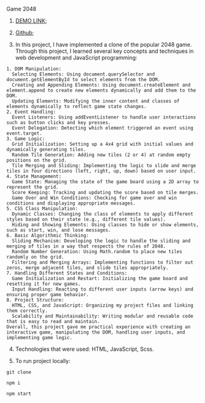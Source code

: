   Game 2048

  1.  [DEMO LINK](https://vitaliy-zviriuk.github.io/2048/);      
  2.  [Github](https://github.com/vitaliy-zviriuk/2048);

  3. In this project, I have implemented a clone of the popular 2048 game.  
    Through this project, I learned several key concepts and techniques in web development and JavaScript programming:        

    1. DOM Manipulation:  
      Selecting Elements: Using document.querySelector and document.getElementById to select elements from the DOM.    
      Creating and Appending Elements: Using document.createElement and element.append to create new elements dynamically and add them to the DOM.    
      Updating Elements: Modifying the inner content and classes of elements dynamically to reflect game state changes.    
    2. Event Handling:  
      Event Listeners: Using addEventListener to handle user interactions such as button clicks and key presses.    
      Event Delegation: Detecting which element triggered an event using event.target.    
    3. Game Logic:  
      Grid Initialization: Setting up a 4x4 grid with initial values and dynamically generating tiles.  
      Random Tile Generation: Adding new tiles (2 or 4) at random empty positions on the grid.  
      Tile Merging and Sliding: Implementing the logic to slide and merge tiles in four directions (left, right, up, down) based on user input.    
    4. State Management:  
      Game State: Managing the state of the game board using a 2D array to represent the grid.  
      Score Keeping: Tracking and updating the score based on tile merges.  
      Game Over and Win Conditions: Checking for game over and win conditions and displaying appropriate messages.    
    5. CSS Class Manipulation:  
      Dynamic Classes: Changing the class of elements to apply different styles based on their state (e.g., different tile values).  
      Hiding and Showing Elements: Using classes to hide or show elements, such as start, win, and lose messages.  
    6. Basic Algorithmic Thinking:  
      Sliding Mechanism: Developing the logic to handle the sliding and merging of tiles in a way that respects the rules of 2048.  
      Random Number Generation: Using Math.random to place new tiles randomly on the grid.  
      Filtering and Merging Arrays: Implementing functions to filter out zeros, merge adjacent tiles, and slide tiles appropriately.    
    7. Handling Different States and Conditions:  
      Game Initialization and Restart: Initializing the game board and resetting it for new games.  
      Input Handling: Reacting to different user inputs (arrow keys) and ensuring proper game behavior.    
    8. Project Structure:  
      HTML, CSS, and JavaScript: Organizing my project files and linking them correctly.  
      Scalability and Maintainability: Writing modular and reusable code that is easy to read and maintain.  
    Overall, this project gave me practical experience with creating an interactive game, manipulating the DOM, handling user inputs, and implementing game logic.  

  4.  Technologies that were used: HTML, JavaScript, Scss.

  5. To run project locally:  

    git clone  

    npm i  

    npm start   

